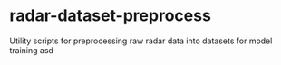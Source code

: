 # radar-dataset-preprocess
Utility scripts for preprocessing raw radar data into datasets for model training
asd
